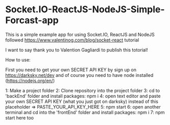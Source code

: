 # Socket.IO-ReactJS-NodeJS-Simple-Forcast-app
This is a simple example app for using Socket.IO, ReactJS and NodeJS followed https://www.valentinog.com/blog/socket-react tutorial

I want to say thank you  to Valention Gagliardi to publish this totorial!

How to use: 

First you need to get your own SECRET API KEY by sign up on https://darksky.net/dev
and of course you need to have node installed (https://nodejs.org/en/)


1: Make a project folder
2: Clone repository into the project folder
3: cd to 'backEnd' folder and install packages: npm i
4: open text editor and paste your own SECRET API KEY (what you just got on darksky) instead of this placeholder =>   PASTE_YOUR_API_KEY_HERE
5: npm start
6: open another terminal and cd into the 'frontEnd' folder and install packages: npm i
7: npm start here  too
